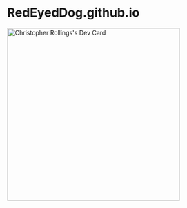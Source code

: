 # RedEyedDog.github.io

<a href="https://app.daily.dev/redeyeddog"><img src="https://api.daily.dev/devcards/4a1e4baf3bf9422ba0ecfd6a17b86056.png?r=rhg" width="400" alt="Christopher Rollings's Dev Card"/></a>

